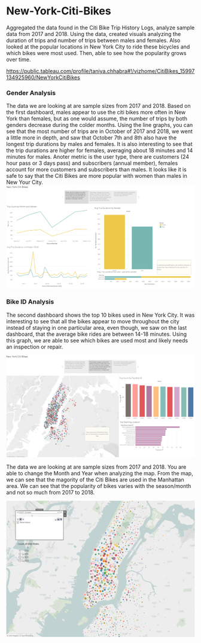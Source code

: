 # New-York-Citi-Bikes

Aggregated the data found in the Citi Bike Trip History Logs, analyze sample data from 2017 and 2018. Using the data, created visuals analyzing the duration of trips and number of trips between males and females. Also looked at the popular locations in New York City to ride these bicycles and which bikes were most used. Then, able to see how the popularity grows over time. 

https://public.tableau.com/profile/taniya.chhabra#!/vizhome/CitiBikes_15997134925960/NewYorkCitiBikes

### Gender Analysis

The data we are looking at are sample sizes from 2017 and 2018. Based on the first dashboard, males appear to use the citi bikes more often in New York than females, but as one would assume, the number of trips by both genders decrease during the colder months. Using the line graphs, you can see that the most number of trips are in October of 2017 and 2018, we went a little more in depth, and saw that October 7th and 8th also have the longest trip durations by males and females. It is also interesting to see that the trip durations are higher for females, averaging about 18 minutes and 14 minutes for males. Anoter metric is the user type, there are customers (24 hour pass or 3 days pass) and subscribers (annual member), females account for more customers and subscribers than males. It looks like it is safe to say that the Citi Bikes are more popular with women than males in New Your City.
![gender distribution](./gender.png)

### Bike ID Analysis 

The second dashboard shows the top 10 bikes used in New York City. It was interesting to see that all the bikes appear to move throughout the city instead of staying in one particular area, even though, we saw on the last dashboard, that the average bike rides are between 14-18 minutes. Using this graph, we are able to see which bikes are used most and likely needs an inspection or repair.

![bike_id info](bike_id.png)


The data we are looking at are sample sizes from 2017 and 2018. You are able to change the Month and Year when analyzing the map. From the map, we can see that the magority of the Citi Bikes are used in the Manhattan area. We can see that the popularity of bikes varies with the season/month and not so much from 2017 to 2018. 

![map](map.png)
